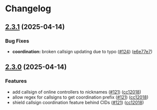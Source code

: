 # Changelog

## [2.3.1](https://github.com/Vatsim-Scandinavia/discord-bot/compare/v2.3.0...v2.3.1) (2025-04-14)


### Bug Fixes

* **coordination:** broken callsign updating due to typo ([#124](https://github.com/Vatsim-Scandinavia/discord-bot/issues/124)) ([e6e77e7](https://github.com/Vatsim-Scandinavia/discord-bot/commit/e6e77e70ed830b691ed8f133a63a5f160ee40626))

## [2.3.0](https://github.com/Vatsim-Scandinavia/discord-bot/compare/v2.2.0...v2.3.0) (2025-04-14)


### Features

* add callsign of online controllers to nicknames ([#121](https://github.com/Vatsim-Scandinavia/discord-bot/issues/121)) ([cc12018](https://github.com/Vatsim-Scandinavia/discord-bot/commit/cc120180a124656ec7d33d0695138501f5a6799a))
* allow regex for callsigns to get coordination prefix ([#121](https://github.com/Vatsim-Scandinavia/discord-bot/issues/121)) ([cc12018](https://github.com/Vatsim-Scandinavia/discord-bot/commit/cc120180a124656ec7d33d0695138501f5a6799a))
* shield callsign coordination feature behind CIDs ([#121](https://github.com/Vatsim-Scandinavia/discord-bot/issues/121)) ([cc12018](https://github.com/Vatsim-Scandinavia/discord-bot/commit/cc120180a124656ec7d33d0695138501f5a6799a))
